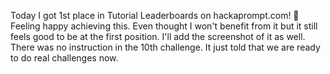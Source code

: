 Today I got 1st place in Tutorial Leaderboards on hackaprompt.com! 🎉
Feeling happy achieving this. Even thought I won't benefit from it but it still feels good to be at the first position. I'll add the screenshot of it as well. There was no instruction in the 10th challenge. It just told that we are ready to do real challenges now.
